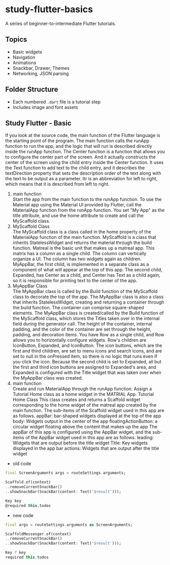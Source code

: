 # study-flutter-basics

A series of beginner-to-intermediate Flutter tutorials.

## Topics

- Basic widgets
- Navigation
- Animations
- Snackbar, Drawer, Themes
- Networking, JSON parsing

## Folder Structure

- Each numbered `.dart` file is a tutorial step
- Includes image and font assets

## Study Flutter - Basic

If you look at the source code, the main function of the Flutter language is the starting point of the program.
The main function calls the runApp function to run the app, and the logic that will run is described directly inside the runApp function.
The Center function is a function that allows you to configure the center part of the screen. And it actually constructs the center of the screen using the child entry inside the Center function. It uses the Text function to add text to the child entry, and it describes the textDirection property that sets the description order of the text along with the text to be output as a parameter.
ltr is an abbreviation for left to right, which means that it is described from left to right.

1. main function  
   Start the app from the main function to the runApp function. To use the Material app using the Material UI provided by Flutter, call the MaterialApp function from the runApp function. You set "My App" as the title attribute, and use the home attribute to create and call the MyScaffold class.
2. MyScaffold Class  
   The MyScaffold class is a class called in the home property of the MaterialApp function of the main function.
   MyScaffold is a class that inherits StatelessWidget and returns the material through the build function. Matreal is the basic unit that makes up a matreal app.
   This matrix has a column as a single child. The column can vertically organize a UI. The column has two widgets again as children.
   MyAppBar, the first child, is implemented in a separate class as a component of what will appear at the top of this app.
   The second child, Expanded, has Center as a child, and Center has Text as a child again, so it is responsible for printing text to the center of the app.
3. MyAppBar Class  
   The MyAppBar class is called by the Build function of the MyScaffold class to decorate the top of the app.
   The MyAppBar class is also a class that inherits StatelessWidget, creating and returning a container through the build function. The container can comprise square-shaped elements.
   The MyAppBar class is created/called by the Build function of the MyScaffold class, which stores the Titles taken over in the internal field during the generator call.
   The height of the container, internal padding, and the color of the container are set through the height, padding, and decoration items.
   You have Row as a single child, and Row allows you to horizontally configure widgets. Row's children are IconButton, Expanded, and IconButton.
   The icon buttons, which are the first and third children, are set to menu icons and search icons, and are set to null in the onPressed item, so there is no logic that runs even if you click the icon.
   Because the second child is set to Expanded, all but the first and third icon buttons are assigned to Expanded's area, and Expanded is configured with the Title widget that was taken over when the MyAppBar class was created.
4. main function  
   Create and run MaterialApp through the runApp function. Assign a Tutorial Home class as a home widget in the MATRIAL App.
   Tutorial Home Class
   This class creates and returns a Scaffold widget corresponding to the home widget of the matreal app created by the main function. The sub-items of the Scaffold widget used in this app are as follows.
   appBar: bar-shaped widgets displayed at the top of the app
   body: Widgets output in the center of the app
   floatingActionButton: a circular widget floating above the content that makes up the app
   The appBar of this app is configured using the AppBar widget, and the sub-items of the AppBar widget used in this app are as follows.
   leading: Widgets that are output before the title widget
   Title: Key widgets displayed in the app bar
   actions: Widgets that are output after the title widget

- old code

```dart
final ScreenArguments args = routeSettings.arguments;

Scaffold.of(context)
..removeCurrentSnackBar()
..showSnackBar(SnackBar(content: Text('$result')));

Key key
@required this.todos
```

- new code

```dart
final args = routeSettings.arguments as ScreenArguments;

ScaffoldMessenger.of(context)
..removeCurrentSnackBar()
..showSnackBar(SnackBar(content: Text('$result')));

Key ? key
required this.todos
```

